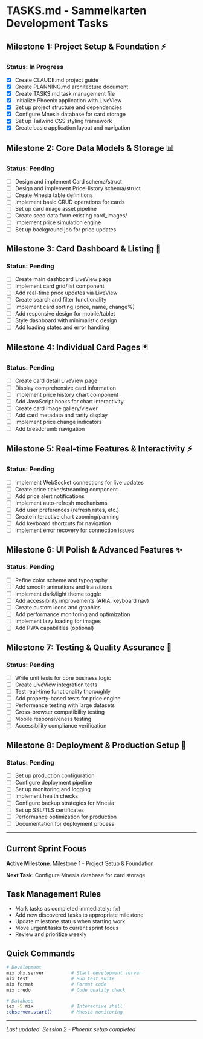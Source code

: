 # TASKS.md - Sammelkarten Development Tasks

## Milestone 1: Project Setup & Foundation ⚡
### Status: In Progress
- [x] Create CLAUDE.md project guide
- [x] Create PLANNING.md architecture document  
- [x] Create TASKS.md task management file
- [x] Initialize Phoenix application with LiveView
- [x] Set up project structure and dependencies
- [x] Configure Mnesia database for card storage
- [x] Set up Tailwind CSS styling framework
- [x] Create basic application layout and navigation

## Milestone 2: Core Data Models & Storage 📊
### Status: Pending
- [ ] Design and implement Card schema/struct
- [ ] Design and implement PriceHistory schema/struct
- [ ] Create Mnesia table definitions
- [ ] Implement basic CRUD operations for cards
- [ ] Set up card image asset pipeline
- [ ] Create seed data from existing card_images/
- [ ] Implement price simulation engine
- [ ] Set up background job for price updates

## Milestone 3: Card Dashboard & Listing 🎯
### Status: Pending
- [ ] Create main dashboard LiveView page
- [ ] Implement card grid/list component
- [ ] Add real-time price updates via LiveView
- [ ] Create search and filter functionality
- [ ] Implement card sorting (price, name, change%)
- [ ] Add responsive design for mobile/tablet
- [ ] Style dashboard with minimalistic design
- [ ] Add loading states and error handling

## Milestone 4: Individual Card Pages 🃏
### Status: Pending
- [ ] Create card detail LiveView page
- [ ] Display comprehensive card information
- [ ] Implement price history chart component
- [ ] Add JavaScript hooks for chart interactivity
- [ ] Create card image gallery/viewer
- [ ] Add card metadata and rarity display
- [ ] Implement price change indicators
- [ ] Add breadcrumb navigation

## Milestone 5: Real-time Features & Interactivity ⚡
### Status: Pending
- [ ] Implement WebSocket connections for live updates
- [ ] Create price ticker/streaming component
- [ ] Add price alert notifications
- [ ] Implement auto-refresh mechanisms
- [ ] Add user preferences (refresh rates, etc.)
- [ ] Create interactive chart zooming/panning
- [ ] Add keyboard shortcuts for navigation
- [ ] Implement error recovery for connection issues

## Milestone 6: UI Polish & Advanced Features ✨
### Status: Pending
- [ ] Refine color scheme and typography
- [ ] Add smooth animations and transitions
- [ ] Implement dark/light theme toggle
- [ ] Add accessibility improvements (ARIA, keyboard nav)
- [ ] Create custom icons and graphics
- [ ] Add performance monitoring and optimization
- [ ] Implement lazy loading for images
- [ ] Add PWA capabilities (optional)

## Milestone 7: Testing & Quality Assurance 🧪
### Status: Pending
- [ ] Write unit tests for core business logic
- [ ] Create LiveView integration tests
- [ ] Test real-time functionality thoroughly
- [ ] Add property-based tests for price engine
- [ ] Performance testing with large datasets
- [ ] Cross-browser compatibility testing
- [ ] Mobile responsiveness testing
- [ ] Accessibility compliance verification

## Milestone 8: Deployment & Production Setup 🚀
### Status: Pending
- [ ] Set up production configuration
- [ ] Configure deployment pipeline
- [ ] Set up monitoring and logging
- [ ] Implement health checks
- [ ] Configure backup strategies for Mnesia
- [ ] Set up SSL/TLS certificates
- [ ] Performance optimization for production
- [ ] Documentation for deployment process

---

## Current Sprint Focus
**Active Milestone**: Milestone 1 - Project Setup & Foundation

**Next Task**: Configure Mnesia database for card storage

## Task Management Rules
- Mark tasks as completed immediately: `[x]`
- Add new discovered tasks to appropriate milestone
- Update milestone status when starting work
- Move urgent tasks to current sprint focus
- Review and prioritize weekly

## Quick Commands
```bash
# Development
mix phx.server          # Start development server
mix test                # Run test suite
mix format              # Format code
mix credo               # Code quality check

# Database
iex -S mix              # Interactive shell
:observer.start()       # Mnesia monitoring
```

---

*Last updated: Session 2 - Phoenix setup completed*